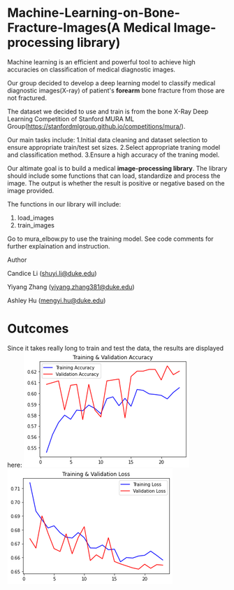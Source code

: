 # Machine-Learning-on-Bone-Fracture-Images(A Medical Image-processing library)

Machine learning is an efficient and powerful tool to achieve high accuracies on classification of medical diagnostic images.

Our group decided to develop a deep learning model to classify medical diagnostic images(X-ray) of patient's **forearm** bone fracture from those are not fractured.

The dataset we decided to use and train is from the bone X-Ray Deep Learning Competition of Stanford MURA ML Group(https://stanfordmlgroup.github.io/competitions/mura/).

Our main tasks include:
1.Initial data cleaning and dataset selection to ensure appropriate train/test set sizes.
2.Select appropriate traning model and classification method.
3.Ensure a high accuracy of the traning model.

Our altimate goal is to build a medical **image-processing library**. The library should include some functions that can load, standardize and process the image. The output is whether the result is positive or negative based on the image provided.

The functions in our library will include:
1. load_images
2. train_images

Go to mura_elbow.py to use the training model.
See code comments for further explaination and instruction.

Author

Candice Li (shuyi.li@duke.edu)

Yiyang Zhang (yiyang.zhang381@duke.edu)

Ashley Hu (mengyi.hu@duke.edu)

# Outcomes
Since it takes really long to train and test the data, the results are displayed here:
![](Training_Validation_Accuracy.png)
![](Training_Validation_Loss.png)


